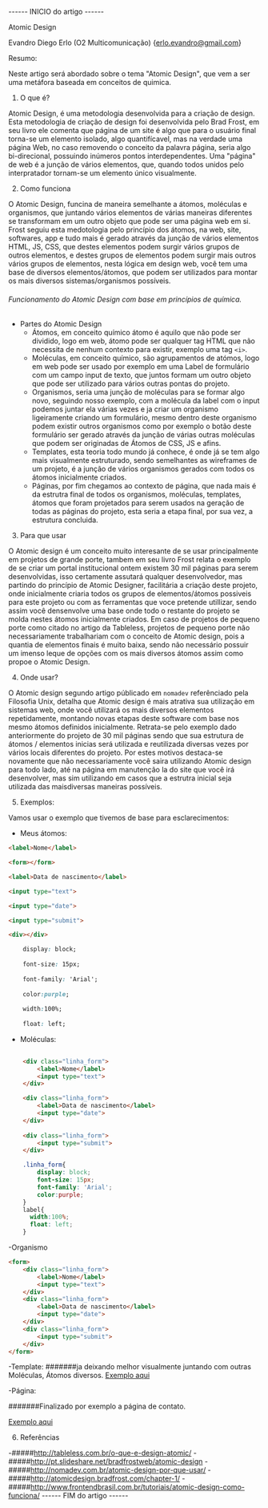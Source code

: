 ------ INICIO do artigo ------

Atomic Design

Evandro Diego Erlo (O2 Multicomunicação)
{erlo.evandro@gmail.com}

Resumo:

Neste artigo será abordado sobre o tema "Atomic Design", que vem a ser uma metáfora baseada em conceitos de quimica.

1) O que é?

Atomic Design, é uma metodologia desenvolvida para a criação de design. Esta metodologia de criação de design foi desenvolvida pelo Brad Frost, em seu livro ele comenta que página de um site é algo que para o usuário final torna-se um elemento isolado, algo quantifícavel, mas na verdade uma página Web, no caso removendo o conceito da palavra página, seria algo bi-direcional, possuindo inúmeros pontos interdependentes. Uma "página" de web é a junção de vários elementos, que, quando todos unidos pelo interpratador tornam-se um elemento único visualmente.

2) Como funciona

O Atomic Design, funcina de maneira semelhante a átomos, moléculas e organismos, que juntando vários elementos de várias maneiras diferentes se transformam em um outro objeto que pode ser uma página web em si. Frost seguiu esta medotologia pelo princípio dos átomos, na web, site, softwares, app e tudo mais é gerado através da junção de vários elementos HTML, JS, CSS, que destes elementos podem surgir vários grupos de outros elementos, e destes grupos de elementos podem surgir mais outros vários grupos de elementos, nesta lógica em design web, você tem uma base de diversos elementos/átomos, que podem ser utilizados para montar os mais diversos sistemas/organismos possíveis.

###### Funcionamento do Atomic Design com base em princípios de química.

- Partes do Atomic Design
	- Átomos, em conceito químico átomo é aquilo que não pode ser dividido, logo em web, átomo pode ser qualquer tag HTML que não necessita de nenhum contexto para existir, exemplo uma tag `<i>`.
    - Moléculas, em conceito químico, são agrupamentos de atómos, logo em web pode ser usado por exemplo em uma Label de formulário com um campo input de texto, que juntos formam um outro objeto que pode ser utilizado para vários outras pontas do projeto.
	- Organismos, seria uma junção de moléculas para se formar algo novo, seguindo nosso exemplo, com a molécula da label com o input podemos juntar ela várias vezes e ja criar um organismo ligeiramente criando um formulário, mesmo dentro deste organismo podem existir outros organismos como por exemplo o botão deste formulário ser gerado através da junção de várias outras moléculas que podem ser originadas de Átomos de CSS, JS e afins.
    - Templates, esta teoria todo mundo já conhece, é onde já se tem algo mais visualmente estruturado, sendo semelhantes as wireframes de um projeto, é a junção de vários organismos gerados com todos os átomos inicialmente criados.
    - Páginas, por fim chegamos ao contexto de página, que nada mais é da estrutra final de todos os organismos, moléculas, templates, átomos que foram projetados para serem usados na geração de todas as páginas do projeto, esta seria a etapa final, por sua vez, a estrutura concluida.

3) Para que usar

O Atomic design é um conceito muito interesante de se usar principalmente em projetos de grande porte, tambem em seu livro Frost relata o exemplo de se criar um portal institucional ontem existem 30 mil páginas para serem desenvolvidas, isso certamente assutará qualquer desenvolvedor, mas partindo do princípio de Atomic Designer, facilitária a criação deste projeto, onde inicialmente criaria todos os grupos de elementos/átomos possiveis para este projeto ou com as ferramentas que voce pretende utillizar, sendo assim você densenvolve uma base onde todo o restante do projeto se molda nestes átomos inicialmente criados. Em caso de projetos de pequeno porte como citado no artigo da Tableless, projetos de pequeno porte não necessariamente trabalhariam com o conceito de Atomic design, pois a quantia de elementos finais é muito baixa, sendo não necessário possuir um imenso leque de opções com os mais diversos átomos assim como propoe o Atomic Design.

4) Onde usar?

O Atomic design segundo artigo públicado em `nomadev` referênciado pela Filosofia Unix, detalha que Atomic design é mais atrativa sua utilização em sistemas web, onde você utilizará os mais diversos elementos repetidamente, montando novas etapas deste software com base nos mesmo átomos definidos inicialmente. Retrata-se pelo exemplo dado anteriormente do projeto de 30 mil páginas sendo que sua estrutura de átomos / elementos inicias será utilizada e reutilizada diversas vezes por vários locais diferentes do projeto. Por estes motivos destaca-se novamente que não necessariamente você saira utilizando Atomic design para todo lado, até na página em manutenção la do site que você irá desenvolver, mas sim utilizando em casos que a estrutra inicial seja utilizada das maisdiversas maneiras possíveis.

5) Exemplos:

Vamos usar o exemplo que tivemos de base para esclarecimentos:
- Meus átomos:
```html
<label>Nome</label>

<form></form>

<label>Data de nascimento</label>

<input type="text">

<input type="date">

<input type="submit">

<div></div>
```
```css
    display: block;
    
    font-size: 15px;
    
    font-family: 'Arial'; 
    
    color:purple; 
    
    width:100%;
    
    float: left; 

```
- Moléculas:
```html
    
    <div class="linha_form">
        <label>Nome</label>
        <input type="text">
    </div>

    <div class="linha_form">
        <label>Data de nascimento</label>
        <input type="date">
    </div>
    
    <div class="linha_form">
        <input type="submit">
    </div>

```
```css
    .linha_form{
        display: block;
        font-size: 15px;
        font-family: 'Arial'; 
        color:purple; 
    }
    label{
      width:100%;
      float: left; 
    }
``` 
-Organismo

```html
<form>
    <div class="linha_form">
        <label>Nome</label>
        <input type="text">
    </div>
    <div class="linha_form">
        <label>Data de nascimento</label>
        <input type="date">
    </div>
    <div class="linha_form">
        <input type="submit">
    </div>
</form>
```

-Template:
#######ja deixando melhor visualmente juntando com outras Moléculas, Átomos diversos.
[Exemplo aqui](http://codepen.io/shelontwo/pen/epVGJV)

-Página:

#######Finalizado por exemplo a página de contato.

[Exemplo aqui](http://codepen.io/shelontwo/pen/NGyabd)


6) Referências

-#####http://tableless.com.br/o-que-e-design-atomic/
-#####http://pt.slideshare.net/bradfrostweb/atomic-design
-#####http://nomadev.com.br/atomic-design-por-que-usar/
-#####http://atomicdesign.bradfrost.com/chapter-1/
-#####http://www.frontendbrasil.com.br/tutoriais/atomic-design-como-funciona/
------ FIM do artigo ------